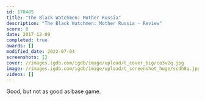 ```yaml
---
id: 170485
title: "The Black Watchmen: Mother Russia"
description: "The Black Watchmen: Mother Russia - Review"
score: 8
date: 2017-12-09
completed: true
awards: []
modified_date: 2022-07-04
screenshots: []
cover: //images.igdb.com/igdb/image/upload/t_cover_big/co3v2q.jpg
image: //images.igdb.com/igdb/image/upload/t_screenshot_huge/scdh8q.jpg
videos: []
---
```

Good, but not as good as base game.